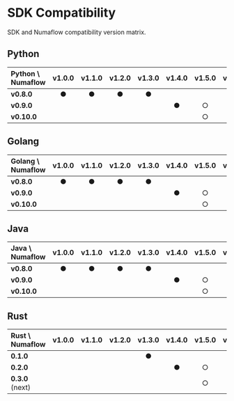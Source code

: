# SDK Compatibility

SDK and Numaflow compatibility version matrix. 

## Python

| Python \ Numaflow | v1.0.0 | v1.1.0 | v1.2.0 | v1.3.0 | v1.4.0 | v1.5.0 | v1.6.0 |
|:------------------|:------:|:------:|:------:|:------:|:------:|:------:|:------:|
| __v0.8.0__        |   ●    |   ●    |   ●    |   ●    |        |        |        |
| __v0.9.0__        |        |        |        |        |   ●    |   ○    |   ○    |
| __v0.10.0__       |        |        |        |        |        |   ○    |   ○    |

## Golang

| Golang  \ Numaflow | v1.0.0 | v1.1.0 | v1.2.0 | v1.3.0 | v1.4.0 | v1.5.0 | v1.6.0 |
|:-------------------|:------:|:------:|:------:|:------:|:------:|:------:|:------:|
| __v0.8.0__         |   ●    |   ●    |   ●    |   ●    |        |        |        |
| __v0.9.0__         |        |        |        |        |   ●    |   ○    |   ○    |
| __v0.10.0__        |        |        |        |        |        |   ○    |   ○    |

## Java

| Java \ Numaflow | v1.0.0 | v1.1.0 | v1.2.0 | v1.3.0 | v1.4.0 | v1.5.0 | v1.6.0 |
|:----------------|:------:|:------:|:------:|:------:|:------:|:------:|:------:|
| __v0.8.0__      |   ●    |   ●    |   ●    |   ●    |        |        |        |
| __v0.9.0__      |        |        |        |        |   ●    |   ○    |   ○    |
| __v0.10.0__     |        |        |        |        |        |   ○    |   ○    |

## Rust

| Rust \ Numaflow  | v1.0.0 | v1.1.0 | v1.2.0 | v1.3.0 | v1.4.0 | v1.5.0 | v1.6.0 |
|:-----------------|:------:|:------:|:------:|:------:|:------:|:------:|:------:|
| __0.1.0__        |        |        |        |   ●    |        |        |        |
| __0.2.0__        |        |        |        |        |   ●    |   ○    |   ○    |
| __0.3.0__ (next) |        |        |        |        |        |   ○    |   ○    |